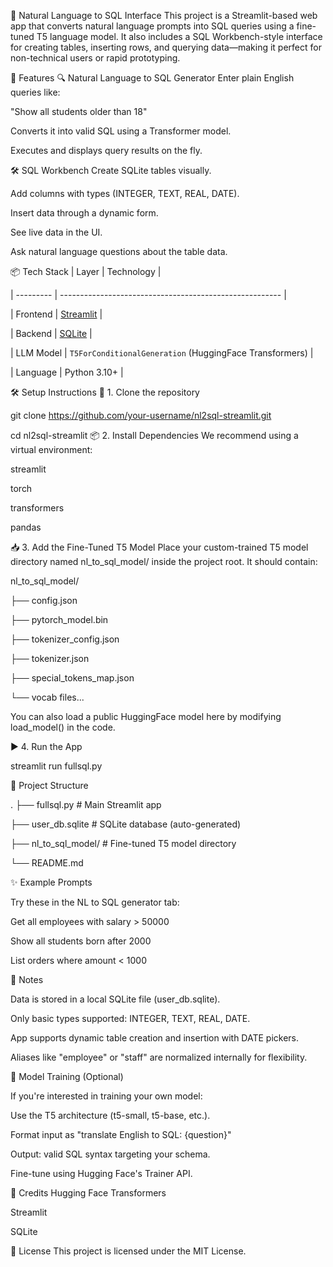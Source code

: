 🧠 Natural Language to SQL Interface
This project is a Streamlit-based web app that converts natural language prompts into SQL queries using a fine-tuned T5 language model. It also includes a SQL Workbench-style interface for creating tables, inserting rows, and querying data—making it perfect for non-technical users or rapid prototyping.



🚀 Features
🔍 Natural Language to SQL Generator
Enter plain English queries like:

"Show all students older than 18"

Converts it into valid SQL using a Transformer model.

Executes and displays query results on the fly.

🛠️ SQL Workbench
Create SQLite tables visually.

Add columns with types (INTEGER, TEXT, REAL, DATE).

Insert data through a dynamic form.

See live data in the UI.

Ask natural language questions about the table data.

📦 Tech Stack
| Layer     | Technology                                              |


| --------- | ------------------------------------------------------- |


| Frontend  | [Streamlit](https://streamlit.io/)                      |


| Backend   | [SQLite](https://sqlite.org/index.html)                 |


| LLM Model | `T5ForConditionalGeneration` (HuggingFace Transformers) |


| Language  | Python 3.10+                                            |


🛠️ Setup Instructions
🔧 1. Clone the repository

git clone https://github.com/your-username/nl2sql-streamlit.git


cd nl2sql-streamlit
📦 2. Install Dependencies
We recommend using a virtual environment:

streamlit


torch


transformers


pandas


📥 3. Add the Fine-Tuned T5 Model
Place your custom-trained T5 model directory named nl_to_sql_model/ inside the project root. It should contain:


nl_to_sql_model/


├── config.json


├── pytorch_model.bin


├── tokenizer_config.json


├── tokenizer.json


├── special_tokens_map.json


└── vocab files...


You can also load a public HuggingFace model here by modifying load_model() in the code.

▶️ 4. Run the App

streamlit run fullsql.py


📁 Project Structure

.
├── fullsql.py               # Main Streamlit app


├── user_db.sqlite           # SQLite database (auto-generated)


├── nl_to_sql_model/         # Fine-tuned T5 model directory


└── README.md


✨ Example Prompts


Try these in the NL to SQL generator tab:

Get all employees with salary > 50000

Show all students born after 2000

List orders where amount < 1000

🔐 Notes


Data is stored in a local SQLite file (user_db.sqlite).

Only basic types supported: INTEGER, TEXT, REAL, DATE.

App supports dynamic table creation and insertion with DATE pickers.

Aliases like "employee" or "staff" are normalized internally for flexibility.

🧠 Model Training (Optional)


If you're interested in training your own model:

Use the T5 architecture (t5-small, t5-base, etc.).

Format input as "translate English to SQL: {question}"

Output: valid SQL syntax targeting your schema.

Fine-tune using Hugging Face's Trainer API.


🙌 Credits
Hugging Face Transformers

Streamlit

SQLite


📄 License
This project is licensed under the MIT License.
